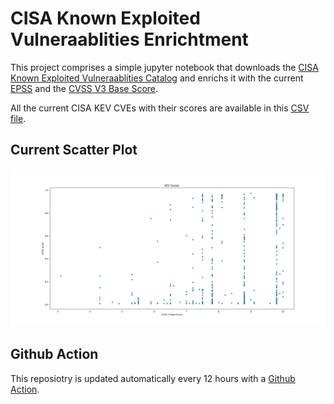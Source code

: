 # CISA Known Exploited Vulneraablities Enrichtment

This project comprises a simple jupyter notebook that downloads the [CISA Known Exploited Vulneraablities Catalog](https://www.cisa.gov/known-exploited-vulnerabilities-catalog) and enrichs it with the current [EPSS](https://www.first.org/epss/) and the [CVSS V3 Base Score](https://www.first.org/cvss/).

All the current CISA KEV CVEs with their scores are available in this [CSV file](epss_kev_nvd.csv).

## Current Scatter Plot

![Current Scatter Plot](epss_kev_nvd.png)

## Github Action

This reposiotry is updated automatically every 12 hours with a [Github Action](https://github.com/features/actions).
